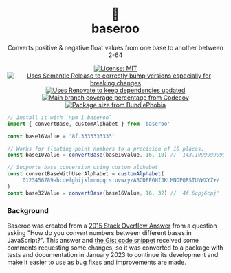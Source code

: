 <div align="center">
  <h1>🦘</br>baseroo</h1>
	<p>Converts positive & negative float values from one base to another between 2-64</p>
	<a href="https://opensource.org/licenses/MIT"><img src="https://img.shields.io/badge/License-MIT-d9207b.svg" alt="License: MIT"></a>
	<a href="https://github.com/semantic-release/semantic-release"><img src="https://img.shields.io/badge/%F0%9F%93%A6%F0%9F%9A%80%20-semantic%20release-d9207b.svg" alt="Uses Semantic Release to correctly bump versions especially for breaking changes"></a>
	<a href="https://renovatebot.com/"><img src="https://img.shields.io/badge/%F0%9F%94%84%F0%9F%A4%96%20-renovate%20bot-d9207b.svg" alt="Uses Renovate to keep dependencies updated"></a>
	<a href="https://codecov.io/gh/ryasmi/baseroo"><img alt="Main branch coverage percentage from Codecov" src="https://codecov.io/gh/ryasmi/baseroo/branch/main/graph/badge.svg" /></a>
	<a href="https://bundlephobia.com/result?p=baseroo"><img alt="Package size from BundlePhobia" src="https://img.shields.io/bundlephobia/minzip/baseroo.svg" /></a>
	<div>
	</div>
</div>

```ts
// Install it with `npm i baseroo`
import { convertBase, customAlphabet } from 'baseroo'

const base16Value = '8f.3333333333'

// Works for floating point numbers to a precision of 10 places.
const base10Value = convertBase(base16Value, 16, 10) // '143.1999999999'

// Supports base conversion using custom alphabet
const convertBaseWithUserAlphabet = customAlphabet(
	'0123456789abcdefghijklmnopqrstuvwxyzABCDEFGHIJKLMNOPQRSTUVWXYZ+/'
)
const base32Value = convertBase(base16Value, 16, 32) // '4f.6cpj6cpj'
```

### Background

Baseroo was created from a [2015 Stack Overflow Answer](https://stackoverflow.com/a/32480941/1221906) from a question asking "How do you convert numbers between different bases in JavaScript?". This answer and [the Gist code snippet](https://gist.github.com/ryasmi/91d7fd30710264affeb9) received some comments requesting some changes, so it was converted to a package with tests and documentation in January 2023 to continue its development and make it easier to use as bug fixes and improvements are made.
